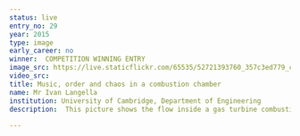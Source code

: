 ```yaml
---
status: live
entry_no: 29
year: 2015
type: image 
early_career: no 
winner:  COMPETITION WINNING ENTRY
image_src: https://live.staticflickr.com/65535/52721393760_357c3ed779_c_d.jpg
video_src: 
title: Music, order and chaos in a combustion chamber
name: Mr Ivan Langella
institution: University of Cambridge, Department of Engineering
description:  This picture shows the flow inside a gas turbine combustion chamber computed using ARCHER. The swirling flow enters the  chamber from the left as indicated by the arrows and evolves to become chaotic in the early part of the chamber, where vortical  structures, colored by temperature, can be observed. A trumpet-like iso-pressure surface surrounded by this chaos is produced by  the flow accelerating towards the exit because of the interaction between flame and turbulence. One can see order emerging from the  chaos resulting in a beautiful flow structure. Understanding this interaction helps to construct "silent" combustors for future  environmentally friendly gas turbine engines.<br /><br /> Colors represent temperature (red - high, blue - low) for vortical structures and velocity vectors, and vorticity on the iso-pressure surfaces.
  
---
```

